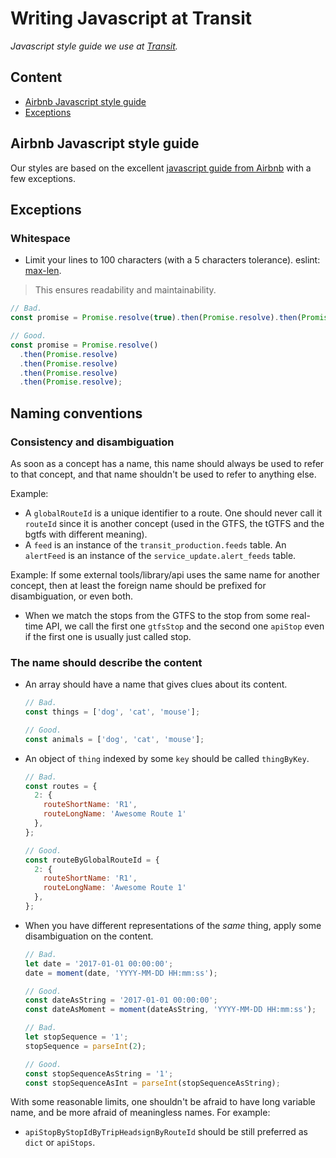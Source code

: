 # Writing Javascript at Transit
_Javascript style guide we use at [Transit](https://transitapp.com/)._

## Content
- [Airbnb Javascript style guide](#airbnb-javascript-style-guide)
- [Exceptions](#exceptions)

## Airbnb Javascript style guide
Our styles are based on the excellent [javascript guide from Airbnb](https://github.com/airbnb/javascript) with a few exceptions.

## Exceptions

### Whitespace
- Limit your lines to 100 characters (with a 5 characters tolerance). eslint: [max-len](http://eslint.org/docs/rules/max-len).
 > This ensures readability and maintainability.

  ```javascript
  // Bad.
  const promise = Promise.resolve(true).then(Promise.resolve).then(Promise.resolve).then(Promise.resolve).then(Promise.resolve);

  // Good.
  const promise = Promise.resolve()
    .then(Promise.resolve)
    .then(Promise.resolve)
    .then(Promise.resolve)
    .then(Promise.resolve);
  ```

## Naming conventions
### Consistency and disambiguation

As soon as a concept has a name, this name should always be used to refer to that concept, and that
name shouldn't be used to refer to anything else.

Example:
- A `globalRouteId` is a unique identifier to a route. One should never call it `routeId` since it
 is another concept (used in the GTFS, the tGTFS and the bgtfs with different meaning).
- A `feed` is an instance of the `transit_production.feeds` table. An `alertFeed` is an instance of
 the `service_update.alert_feeds` table.

Example:
If some external tools/library/api uses the same name for another concept, then at least the
foreign name should be prefixed for disambiguation, or even both.

- When we match the stops from the GTFS to the stop from some real-time API, we call the first one
 `gtfsStop` and the second one `apiStop` even if the first one is usually just called stop.


### The name should describe the content

- An array should have a name that gives clues about its content.
  ```javascript
  // Bad.
  const things = ['dog', 'cat', 'mouse'];

  // Good.
  const animals = ['dog', 'cat', 'mouse'];
  ```

- An object of `thing` indexed by some `key` should be called `thingByKey`.
  ```javascript
  // Bad.
  const routes = {
    2: {
      routeShortName: 'R1',
      routeLongName: 'Awesome Route 1'
    },
  };

  // Good.
  const routeByGlobalRouteId = {
    2: {
      routeShortName: 'R1',
      routeLongName: 'Awesome Route 1'
    },
  };
  ```

- When you have different representations of the _same_ thing, apply some disambiguation on the content.
  ```javascript
  // Bad.
  let date = '2017-01-01 00:00:00';
  date = moment(date, 'YYYY-MM-DD HH:mm:ss');

  // Good.
  const dateAsString = '2017-01-01 00:00:00';
  const dateAsMoment = moment(dateAsString, 'YYYY-MM-DD HH:mm:ss');
  ```

  ```javascript
  // Bad.
  let stopSequence = '1';
  stopSequence = parseInt(2);

  // Good.
  const stopSequenceAsString = '1';
  const stopSequenceAsInt = parseInt(stopSequenceAsString);
  ```

With some reasonable limits, one shouldn't be afraid to have long variable name, and be more afraid
 of meaningless names. For example:
- `apiStopByStopIdByTripHeadsignByRouteId` should be still preferred as `dict` or `apiStops`.
